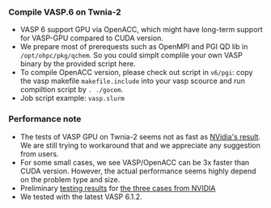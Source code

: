 ### Compile VASP.6 on Twnia-2

* VASP 6 support GPU via OpenACC, which might have long-term support for VASP-GPU compared to CUDA version.
* We prepare most of prerequests such as OpenMPI and PGI QD lib in ```/opt/ohpc/pkg/qchem```. So you could simplt complile your own VASP binary by the provided script here.
* To compile OpenACC version, please check out script in ```v6/pgi```: copy the vasp makefile ```makefile.include``` into your vasp scource and run compiltion script by ```. ./gocom```.
* Job script example: ```vasp.slurm```

### Performance note
* The tests of VASP GPU on Twnia-2 seems not as fast as [NVidia's result](https://news.developer.nvidia.com/nvidia-gpu-accelerated-vasp-6-uses-openacc-to-deliver-15x-more-performance/). We are still trying to workaround that and we appreciate any suggestion from users.
* For some small cases, we see VASP/OpenACC can be 3x faster than CUDA version. However, the actual performance seems highly depend on the problem type and size.
* Preliminary [testing results](https://docs.google.com/spreadsheets/d/1NJ5DjBFuAiLij8Sc5XTnC0TvKyMY-4YPJ8q7jN8ARbk/edit#gid=525954215) for [the three cases from NVIDIA](https://github.com/smaintz-nv/gpu-vasp-files)
* We tested with the latest VASP 6.1.2.
